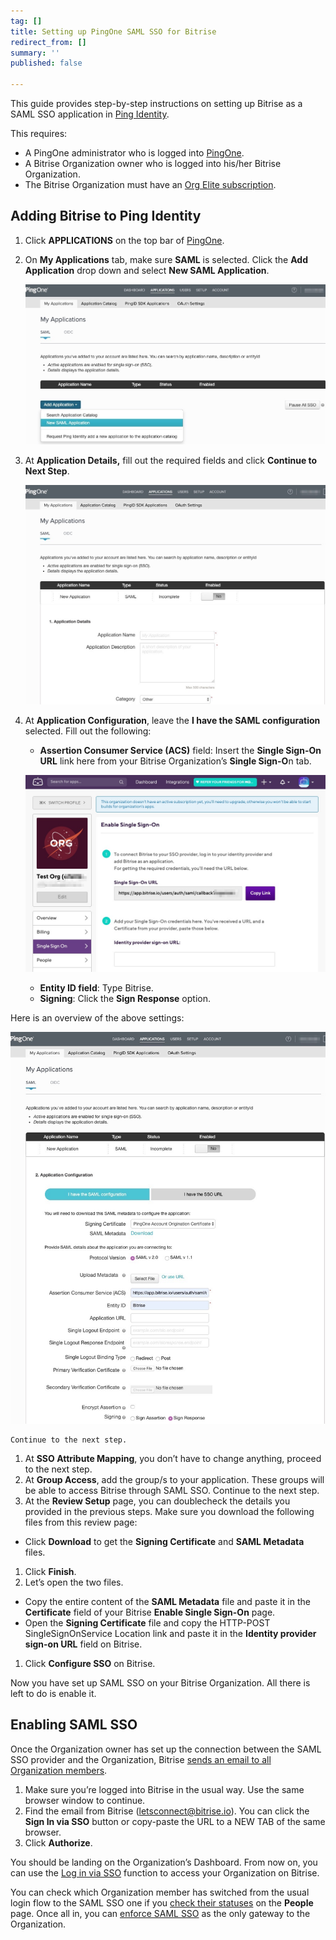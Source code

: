 ```yaml
---
tag: []
title: Setting up PingOne SAML SSO for Bitrise
redirect_from: []
summary: ''
published: false

---
```

This guide provides step-by-step instructions on setting up Bitrise as a SAML SSO application in [Ping Identity](https://www.pingidentity.com/en/trials.html).

This requires:

* A PingOne administrator who is logged into [PingOne](https://admin.pingone.com/web-portal/login).
* A Bitrise Organization owner who is logged into his/her Bitrise Organization.
* The Bitrise Organization must have an [Org Elite subscription](https://www.bitrise.io/pricing/teams).

## Adding Bitrise to Ping Identity

1. Click **APPLICATIONS** on the top bar of [PingOne](https://admin.pingone.com/web-portal/login).
2. On **My Applications** tab, make sure **SAML** is selected. Click the **Add Application** drop down and select **New SAML Application**.

   ![](/img/new-saml-application-pingone.jpg)
3. At **Application Details,** fill out the required fields and click **Continue to Next Step**.

   ![](/img/appdetailspage-pingone.jpg)
4. At **Application Configuration**, leave the **I have the SAML configuration** selected. Fill out the following:

	* **Assertion Consumer Service (ACS)** field: Insert the **Single Sign-On URL** link here from your Bitrise Organization’s **Single Sign-O**n tab.

  	![](/img/enable-single-signon.jpeg)
	* **Entity ID field**: Type Bitrise.
	* **Signing**: Click the **Sign Response** option.

Here is an overview of the above settings:

![](/img/appconfig-requiredfields-bitrise.jpg)

	Continue to the next step.

1. At **SSO Attribute Mapping**, you don’t have to change anything, proceed to the next step.
2. At **Group Access**, add the group/s to your application. These groups will be able to access Bitrise through SAML SSO. Continue to the next step.
3. At the **Review Setup** page, you can doublecheck the details you provided in the previous steps. Make sure you download the following files from this review page:

* Click **Download** to get the **Signing Certificate** and **SAML Metadata** files.

1. Click **Finish**.
2. Let’s open the two files.

* Copy the entire content of the **SAML Metadata** file and paste it in the **Certificate** field of your Bitrise **Enable Single Sign-On** page.
* Open the **Signing Certificate** file and copy the HTTP-POST SingleSignOnService Location link and paste it in the **Identity provider sign-on URL** field on Bitrise.

1. Click **Configure SSO** on Bitrise.

Now you have set up SAML SSO on your Bitrise Organization. All there is left to do is enable it.

## Enabling SAML SSO

Once the Organization owner has set up the connection between the SAML SSO provider and the Organization, Bitrise [sends an email to all Organization members](/getting-started/signing-up-to-bitrise/#signing-up-with-sso).

1. Make sure you’re logged into Bitrise in the usual way. Use the same browser window to continue.
2. Find the email from Bitrise ([letsconnect@bitrise.io](mailto:letsconnect@bitrise.io)). You can click the **Sign In via SSO** button or copy-paste the URL to a NEW TAB of the same browser.
3. Click **Authorize**.

You should be landing on the Organization’s Dashboard. From now on, you can use the [Log in via SSO](https://app.bitrise.io/initiate-saml-sign-in) function to access your Organization on Bitrise.

You can check which Organization member has switched from the usual login flow to the SAML SSO one if you [check their statuses](/team-management/organizations/saml-sso-in-organizations/#checking-saml-sso-statuses-on-bitrise) on the **People** page. Once all in, you can [enforce SAML SSO](/team-management/organizations/saml-sso-in-organizations/#about-saml-sso-enforcement) as the only gateway to the Organization.